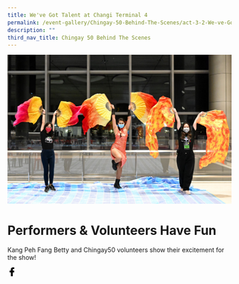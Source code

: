 ```yaml
---
title: We've Got Talent at Changi Terminal 4
permalink: /event-gallery/Chingay-50-Behind-The-Scenes/act-3-2-We-ve-Got-Talent-at-Terminal-4
description: ""
third_nav_title: Chingay 50 Behind The Scenes
---
```

![Act 3.2 We've Got Talent at Terminal 4](/images/Event%20Gallery/Behind%20The%20Scenes/Category%20Cover%20Photo-01.jpg)

# **Performers & Volunteers Have Fun**

Kang Peh Fang Betty and Chingay50 volunteers show their excitement for the show!

<a href="http://www.facebook.com/sharer.php?u=http://www.chingay.gov.sg/image/event-gallery/act-3-2-we%27ve-got-talent-at-terminal-4" style="float:left;">
	<img src="/images/facebook.png" style="width:auto;height:20px;">
</a>